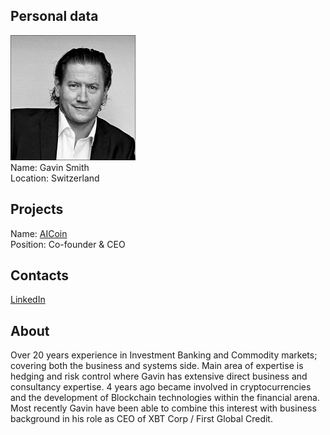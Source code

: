 ## Personal data
![gavin_smith photo](photo/gavin_smith.png)  
Name:   Gavin Smith  
Location: Switzerland
## Projects 
Name: [AICoin](../projects/aicoin.md)  
Position: Co-founder & CEO 
## Contacts
[LinkedIn](https://www.linkedin.com/in/gavin-smith-a7a13a9/)    
## About
Over 20 years experience in Investment Banking and Commodity markets; covering both the business and systems side. Main area of expertise is hedging and risk control where Gavin has extensive direct business and consultancy expertise. 4 years ago became involved in cryptocurrencies and the development of Blockchain technologies within the financial arena. Most recently Gavin have been able to combine this interest with business background in his role as CEO of XBT Corp / First Global Credit.

